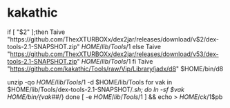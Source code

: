 # kakathic
if [ "$2" ];then
Taive "https://github.com/ThexXTURBOXx/dex2jar/releases/download/v$2/dex-tools-2.1-SNAPSHOT.zip" $HOME/lib/Tools/$1
else
Taive "https://github.com/ThexXTURBOXx/dex2jar/releases/download/v53/dex-tools-2.1-SNAPSHOT.zip" $HOME/lib/Tools/$1
fi
Taive "https://github.com/kakathic/Tools/raw/Vip/Library/jadx/d8" $HOME/bin/d8

unzip -qo $HOME/lib/Tools/$1 -d $HOME/lib/Tools
for vak in $HOME/lib/Tools/dex-tools-2.1-SNAPSHOT/*.sh; do
ln -sf $vak $HOME/bin/${vak##*/}
done
[ -e $HOME/lib/Tools/$1 ] && echo > $HOME/ck/$1$pb

